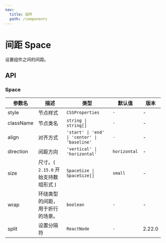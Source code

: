 ```yaml
---
nav:
  title: 组件
  path: /components
---
```

# 间距 Space

设置组件之间的间距。

## API

### Space

|参数名|描述|类型|默认值|版本|
|---|---|---|---|---|
|style|节点样式|`CSSProperties`|`-`|-|
|className|节点类名|`string \| string[]`|`-`|-|
|align|对齐方式|`'start' \| 'end' \| 'center' \| 'baseline'`|`-`|-|
|direction|间距方向|`'vertical' \| 'horizontal'`|`horizontal`|-|
|size|尺寸。( `2.15.0` 开始支持数组形式 )|`SpaceSize \| SpaceSize[]`|`small`|-|
|wrap|环绕类型的间距，用于折行的场景。|`boolean`|`-`|-|
|split|设置分隔符|`ReactNode`|`-`|2.22.0|
